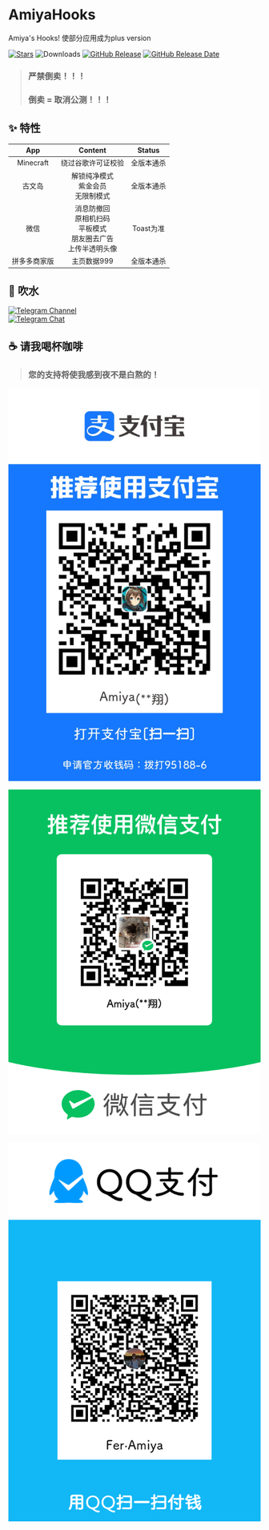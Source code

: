 <!--
 * @Author: Amiya mc.amiya@qq.com
 * @Date: 2024-11-07 22:55:40
 * @LastEditors: Amiya mc.amiya@qq.com
 * @LastEditTime: 2024-11-07 23:29:33
 * @FilePath: /fer.amiya.amiyahooks/README.md
 * @Description: AmiyaHooks模块仓库README
-->

# AmiyaHooks

Amiya's Hooks! 使部分应用成为plus version

[![Stars](https://img.shields.io/github/stars/Xposed-Modules-Repo/fer.amiya.amiyahooks?label=stars)](https://github.com/Xposed-Modules-Repo/fer.amiya.amiyahooks)
![Downloads](https://img.shields.io/github/downloads/Xposed-Modules-Repo/fer.amiya.amiyahooks/total)
[![GitHub Release](https://img.shields.io/github/v/release/Xposed-Modules-Repo/fer.amiya.amiyahooks)](https://github.com/Xposed-Modules-Repo/fer.amiya.amiyahooks/releases)
[![GitHub Release Date](https://img.shields.io/github/release-date/Xposed-Modules-Repo/fer.amiya.amiyahooks)](https://github.com/Xposed-Modules-Repo/fer.amiya.amiyahooks/releases)

> ### **严禁倒卖！！！**
> ### **倒卖 = 取消公测！！！**

## ✨ 特性

|     App     |                                    Content                                    |   Status   |
| :----------: | :----------------------------------------------------------------------------: | :--------: |
|  Minecraft  |                               绕过谷歌许可证校验                               | 全版本通杀 |
|    古文岛    |                   解锁纯净模式<br />紫金会员<br />无限制模式                   | 全版本通杀 |
|     微信     | 消息防撤回<br />原相机扫码<br />平板模式<br />朋友圈去广告<br />上传半透明头像 | Toast为准 |
| 拼多多商家版 |                                  主页数据999                                  | 全版本通杀 |

## 📨 吹水

<a href="https://t.me/AmiyaHooksPublicCl"><img alt="Telegram Channel" src="https://img.shields.io/badge/Channel-@AmiyaHooksPublicCl-blue.svg?logo=telegram"></a>
<br>
<a href="https://t.me/AmiyaHooksPublicChat"><img alt="Telegram Chat" src="https://img.shields.io/badge/Chat-@AmiyaHooksPublicChat-blue.svg?logo=telegram"></a>

## ☕ 请我喝杯咖啡

> ### **您的支持将使我感到夜不是白熬的！**

![alipay](image/README/Donate/alipay.jpg)

![mm](image/README/Donate/mm.png)

![qq](image/README/Donate/qq.png)
